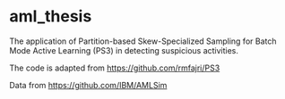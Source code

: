 # aml_thesis

The application of Partition-based Skew-Specialized Sampling for Batch Mode Active Learning (PS3) in detecting suspicious activities.

The code is adapted from https://github.com/rmfajri/PS3

Data from https://github.com/IBM/AMLSim
